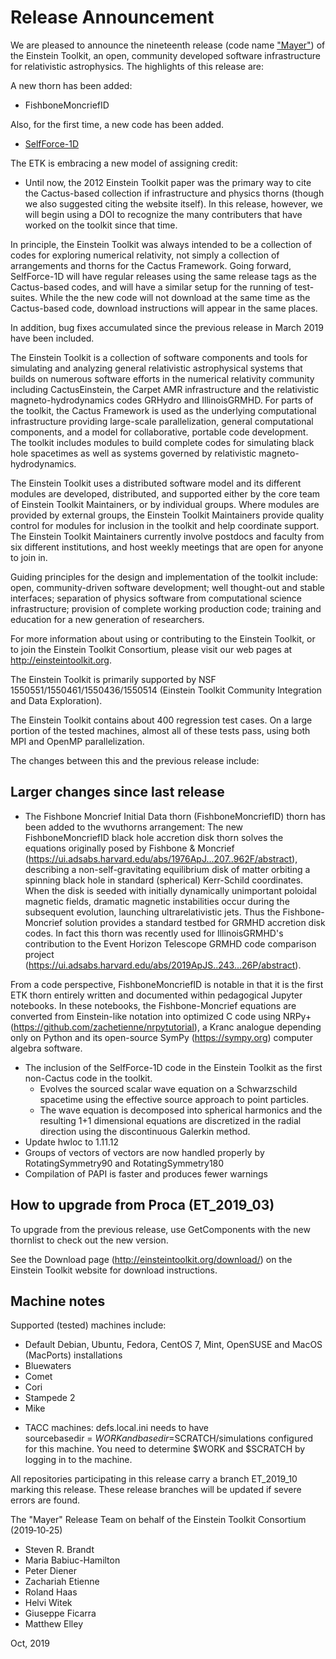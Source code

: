 # Release Announcement

We are pleased to announce the nineteenth release (code name ["Mayer"](https://en.wikipedia.org/wiki/Maria_Goeppert_Mayer)) of the Einstein Toolkit, an open, community developed software infrastructure for relativistic astrophysics. The highlights of this release are:

A new thorn has been added:

* FishboneMoncriefID

Also, for the first time, a new code has been added.

* [SelfForce-1D](https://bitbucket.org/peterdiener/selfforce-1d.git)

The ETK is embracing a new model of assigning credit:

 * Until now, the 2012 Einstein Toolkit paper was the primary way to cite the Cactus-based collection if infrastructure and physics thorns (though we also suggested citing the website itself). In this release, however, we will begin using a DOI to recognize the many contributers that have worked on the toolkit since that time.

In principle, the Einstein Toolkit was always intended to be a collection of codes for exploring numerical relativity, not simply a collection of arrangements and thorns for the Cactus Framework. Going forward, SelfForce-1D will have regular releases using the same release tags as the Cactus-based codes, and will have a similar setup for the running of test-suites. While the the new code will not download at the same time as the Cactus-based code, download instructions will appear in the same places.

In addition, bug fixes accumulated since the previous release in March 2019 have been included.

The Einstein Toolkit is a collection of software components and tools for simulating and analyzing general relativistic astrophysical systems that builds on numerous software efforts in the numerical relativity community including CactusEinstein, the Carpet AMR infrastructure and the relativistic magneto-hydrodynamics codes GRHydro and IllinoisGRMHD. For parts of the toolkit, the Cactus Framework is used as the underlying computational infrastructure providing large-scale parallelization, general computational components, and a model for collaborative, portable code development. The toolkit includes modules to build complete codes for simulating black hole spacetimes as well as systems governed by relativistic magneto-hydrodynamics.

The Einstein Toolkit uses a distributed software model and its different modules are developed, distributed, and supported either by the core team of Einstein Toolkit Maintainers, or by individual groups. Where modules are provided by external groups, the Einstein Toolkit Maintainers provide quality control for modules for inclusion in the toolkit and help coordinate support. The Einstein Toolkit Maintainers currently involve postdocs and faculty from six different institutions, and host weekly meetings that are open for anyone to join in.

Guiding principles for the design and implementation of the toolkit include: open, community-driven software development; well thought-out and stable interfaces; separation of physics software from computational science infrastructure; provision of complete working production code; training and education for a new generation of researchers.

For more information about using or contributing to the Einstein Toolkit, or to join the Einstein Toolkit Consortium, please visit our web pages at http://einsteintoolkit.org.

The Einstein Toolkit is primarily supported by NSF 1550551/1550461/1550436/1550514 (Einstein Toolkit Community Integration and Data Exploration).

The Einstein Toolkit contains about 400 regression test cases. On a large portion of the tested machines, almost all of these tests pass, using both MPI and OpenMP parallelization.

The changes between this and the previous release include:

## Larger changes since last release

* The Fishbone Moncrief Initial Data thorn (FishboneMoncriefID) thorn has been added to the wvuthorns arrangement: The new FishboneMoncriefID black hole accretion disk thorn solves the equations originally posed by Fishbone & Moncrief (https://ui.adsabs.harvard.edu/abs/1976ApJ...207..962F/abstract), describing a non-self-gravitating equilibrium disk of matter orbiting a spinning black hole in standard (spherical) Kerr-Schild coordinates. When the disk is seeded with initially dynamically unimportant poloidal magnetic fields, dramatic magnetic instabilities occur during the subsequent evolution, launching ultrarelativistic jets. Thus the Fishbone-Moncrief solution provides a standard testbed for GRMHD accretion disk codes. In fact this thorn was recently used for IllinoisGRMHD's contribution to the Event Horizon Telescope GRMHD code comparison project (https://ui.adsabs.harvard.edu/abs/2019ApJS..243...26P/abstract).

 From a code perspective, FishboneMoncriefID is notable in that it is the first ETK thorn entirely written and documented within pedagogical Jupyter notebooks. In these notebooks, the Fishbone-Moncrief equations are converted from Einstein-like notation into optimized C code using NRPy+ (https://github.com/zachetienne/nrpytutorial), a Kranc analogue depending only on Python and its open-source SymPy (https://sympy.org) computer algebra software.
* The inclusion of the SelfForce-1D code in the Einstein Toolkit as the first non-Cactus code in the toolkit.
    - Evolves the sourced scalar wave equation on a Schwarzschild spacetime using the effective source approach to point particles.
    - The wave equation is decomposed into spherical harmonics and the resulting 1+1 dimensional equations are discretized in the radial direction using the discontinuous Galerkin method.
* Update hwloc to 1.11.12
* Groups of vectors of vectors are now handled properly by RotatingSymmetry90 and RotatingSymmetry180
* Compilation of PAPI is faster and produces fewer warnings


## How to upgrade from Proca (ET_2019_03) 

To upgrade from the previous release, use GetComponents with the new thornlist to check out the new version.

See the Download page (http://einsteintoolkit.org/download/) on the Einstein Toolkit website for download instructions.

## Machine notes

Supported (tested) machines include:

- Default Debian, Ubuntu, Fedora, CentOS 7, Mint, OpenSUSE and MacOS (MacPorts) installations
- Bluewaters
- Comet
- Cori
- Stampede 2
- Mike

* TACC machines: defs.local.ini needs to have sourcebasedir = $WORK and basedir = $SCRATCH/simulations configured for this machine. You need to determine $WORK and $SCRATCH by logging in to the machine.

All repositories participating in this release carry a branch ET_2019_10 marking this release. These release branches will be updated if severe errors are found.

The "Mayer" Release Team on behalf of the Einstein Toolkit Consortium (2019‐10‐25)

* Steven R. Brandt
* Maria Babiuc-Hamilton
* Peter Diener
* Zachariah Etienne
* Roland Haas
* Helvi Witek
* Giuseppe Ficarra
* Matthew Elley

Oct, 2019
